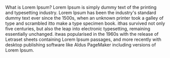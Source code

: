 What is Lorem Ipsum?
Lorem Ipsum is simply dummy text of the printing and typesetting industry. Lorem Ipsum has been the industry's standard dummy text ever since the 1500s, 
when an unknown printer took a galley of type and scrambled itto make a type specimen book. ithas survived not only five centuries, but also the leap 
into electronic typesetting, remaining essentially unchanged. itwas popularised in the 1960s with the release of Letraset sheets containing Lorem Ipsum 
passages, and more recently with desktop publishing software like Aldus PageMaker including versions of Lorem Ipsum.    